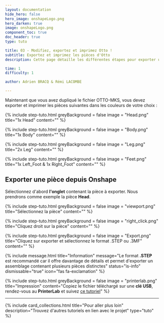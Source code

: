 ```yaml
---
layout: documentation
hide_hero: false
hero_image: onshapeLogo.png
hero_darken: true
image: onshapeLogo.png
component_toc: true
doc_header: true
type: tuto

title: 03 - Modifiez, exportez et imprimez Otto !
subtitle: Exportez et imprimez les pièces d'Otto
description: Cette page détaille les différentes étapes pour exporter une pièce depuis Onshape et l'imprimer

time: 1
difficulty: 1

author: Adrien BRACQ & Rémi LACOMBE

---
```


Maintenant que vous avez dupliqué le fichier OTTO-MKS, vous devez exporter et imprimer les pièces suivantes dans les couleurs de votre choix :

{% include step-tuto.html 
greyBackground = false
image = "Head.png"
title="1x Head"
content="" %}

{% include step-tuto.html 
greyBackground = false
image = "Body.png"
title="1x Body"
content="" %}

{% include step-tuto.html 
greyBackground = false
image = "Leg.png"
title="2x Leg"
content="" %}

{% include step-tuto.html 
greyBackground = false
image = "Feet.png"
title="1x Left_Foot & 1x Right_Foot"
content="" %}

## Exporter une pièce depuis Onshape

Sélectionnez d'abord **l'onglet** contenant la pièce à exporter. Nous prendrons comme exemple la pièce **Head**.

{% include step-tuto.html 
greyBackground = false
image = "viewport.png"
title="Sélectionnez la pièce"
content="" %}

{% include step-tuto.html 
greyBackground = false
image = "right_click.png"
title="Cliquez droit sur la pièce"
content="" %}

{% include step-tuto.html 
greyBackground = false
image = "Export.png"
title="Cliquez sur exporter et sélectionnez le format .STEP ou .3MF"
content="" %}

{% include message.html 
title="Information" 
message="Le format **.STEP** est recommandé car il offre davantage de détails et permet d'exporter un assemblage contenant plusieurs pièces distinctes" 
status="is-info" 
dismissable="true" 
icon="fas fa-exclamation" %}

{% include step-tuto.html 
greyBackground = false
image = "printerlab.png"
title="Impression"
content="Copiez le fichier téléchargé sur une **clé USB**, rendez-vous au **PrinterLab** et suivez [ce tutoriel](https://makerspace-amiens.fr/fab-additive/docs/tutorials/imprimer-une-piece/)" %}

---

{%
  include card_collections.html
  title="Pour aller plus loin"
  description="Trouvez d'autres tutoriels en lien avec le projet"
  type="tuto"
%}